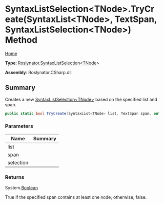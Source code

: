 # SyntaxListSelection\<TNode>\.TryCreate\(SyntaxList\<TNode>, TextSpan, SyntaxListSelection\<TNode>\) Method

[Home](../../../README.md)

**Type**: [Roslynator](../../README.md)\.[SyntaxListSelection\<TNode>](../README.md)

**Assembly**: Roslynator\.CSharp\.dll

## Summary

Creates a new [SyntaxListSelection\<TNode>](../README.md) based on the specified list and span\.

```csharp
public static bool TryCreate(SyntaxList<TNode> list, TextSpan span, out SyntaxListSelection<TNode> selection)
```

### Parameters

| Name | Summary |
| ---- | ------- |
| list | |
| span | |
| selection | |

### Returns

System\.[Boolean](https://docs.microsoft.com/en-us/dotnet/api/system.boolean)

True if the specified span contains at least one node; otherwise, false\.